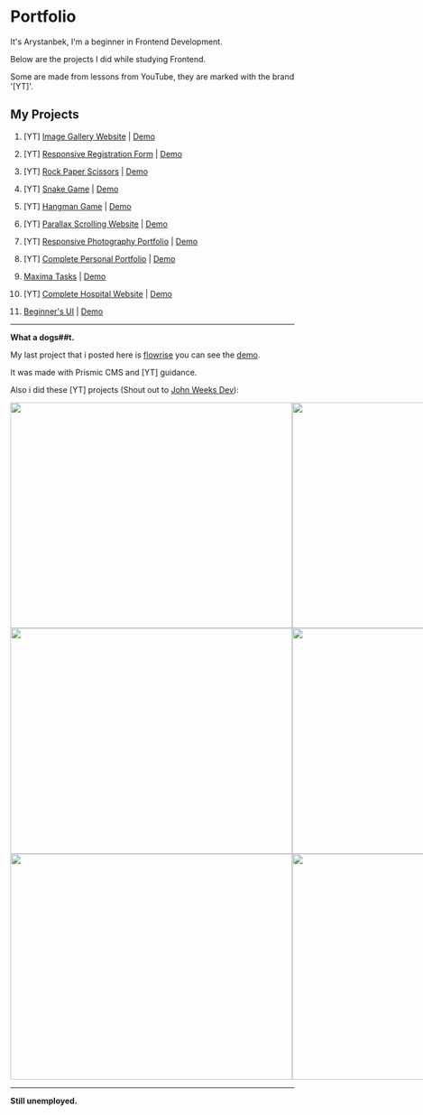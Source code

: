 # Portfolio
It's Arystanbek, I'm a beginner in Frontend Development.

Below are the projects I did while studying Frontend.

Some are made from lessons from YouTube, they are marked with the brand '[YT]'.

## My Projects
1. [YT] [Image Gallery Website](https://github.com/Cholicer/01_Image_Gallery_Website) | [Demo](https://cholicer.github.io/01_Image_Gallery_Website/)

2. [YT] [Responsive Registration Form](https://github.com/Cholicer/02_Responsive_Registration_Form) | [Demo](https://cholicer.github.io/02_Responsive_Registration_Form/)

3. [YT] [Rock Paper Scissors](https://github.com/Cholicer/03_Rock_Paper_Scissors) | [Demo](https://cholicer.github.io/03_Rock_Paper_Scissors/)

4. [YT] [Snake Game](https://github.com/Cholicer/04_Snake_Game) | [Demo](https://cholicer.github.io/04_Snake_Game/)

5. [YT] [Hangman Game](https://github.com/Cholicer/05_Hangman_Game) | [Demo](https://cholicer.github.io/05_Hangman_Game/)

6. [YT] [Parallax Scrolling Website](https://github.com/Cholicer/06_Parallax_Scrolling_Website) | [Demo](https://cholicer.github.io/06_Parallax_Scrolling_Website/)

7. [YT] [Responsive Photography Portfolio](https://github.com/Cholicer/07_Responsive_Photography_Portfolio) | [Demo](https://cholicer.github.io/07_Responsive_Photography_Portfolio/)

8. [YT] [Complete Personal Portfolio](https://github.com/Cholicer/08_Complete_Personal_Portfolio) | [Demo](https://cholicer.github.io/08_Complete_Personal_Portfolio/)

9. [Maxima Tasks](https://github.com/Cholicer/09_Maxima_Tasks) | [Demo](https://cholicer.github.io/09_Maxima_Tasks/)

10. [YT] [Complete Hospital Website](https://github.com/Cholicer/10_Complete_Hospital_Website) | [Demo](https://cholicer.github.io/10_Complete_Hospital_Website/)

11. [Beginner's UI](https://github.com/Cholicer/11_Beginners_UI) | [Demo](https://cholicer.github.io/11_Beginners_UI/)
    
---

**What a dogs##t.**

My last project that i posted here is [flowrise](https://github.com/Cholicer/flowrise-nuxt-arsy) you can see the [demo](https://flowrise-nuxt-arsy.vercel.app/). 

It was made with Prismic CMS and [YT] guidance.


Also i did these [YT] projects (Shout out to [John Weeks Dev](https://www.youtube.com/@johnweeksdev)):

<div style="display: grid; grid-template-columns: 1fr 1fr;">
    <a href="https://youtu.be/ZzuqwqP1wAQ?si=LLsaQtHidpfID-zm"><img src="https://github.com/Cholicer/Portfolio/assets/58261264/5e866687-d0e8-4ea6-85e3-1079cac65266" width="500" height="400"></a>
    <a href="https://youtu.be/E-cg6Bqaxm0?si=qe4Qhs3POglHNG9Q"><img src="https://github.com/Cholicer/Portfolio/assets/58261264/397bf97c-9866-48a0-baa1-8a3182c3ec1a" width="500" height="400"></a>
    <a href="https://youtu.be/KE5sQiHRZQg?si=0JhLyO6oL3qD9oXB"><img src="https://github.com/Cholicer/Portfolio/assets/58261264/2f5c5054-c009-4f2f-8b22-5cce10ec45fe" width="500" height="400"></a>
    <a href="https://youtu.be/dVcCRFVhz74?si=SnpV890gY2-f0RSt"><img src="https://github.com/Cholicer/Portfolio/assets/58261264/14bdf5b5-1ffb-4ab1-9339-548fee64d1f6" width="500" height="400"></a>
    <a href="https://youtu.be/UPxId0g4QyI?si=YpvaC5g4dhmdfdaj"><img src="https://github.com/Cholicer/Portfolio/assets/58261264/4f84d51b-4bb4-4992-b543-b974e699a82c" width="500" height="400"></a>
    <a href="https://youtu.be/UPxId0g4QyI?si=YpvaC5g4dhmdfdaj"><img src="https://github.com/Cholicer/Portfolio/assets/58261264/0bfe5ee3-068d-46af-b4b3-4ea929025b0a" width="500" height="400"></a>
</div>

---

**Still unemployed.**

